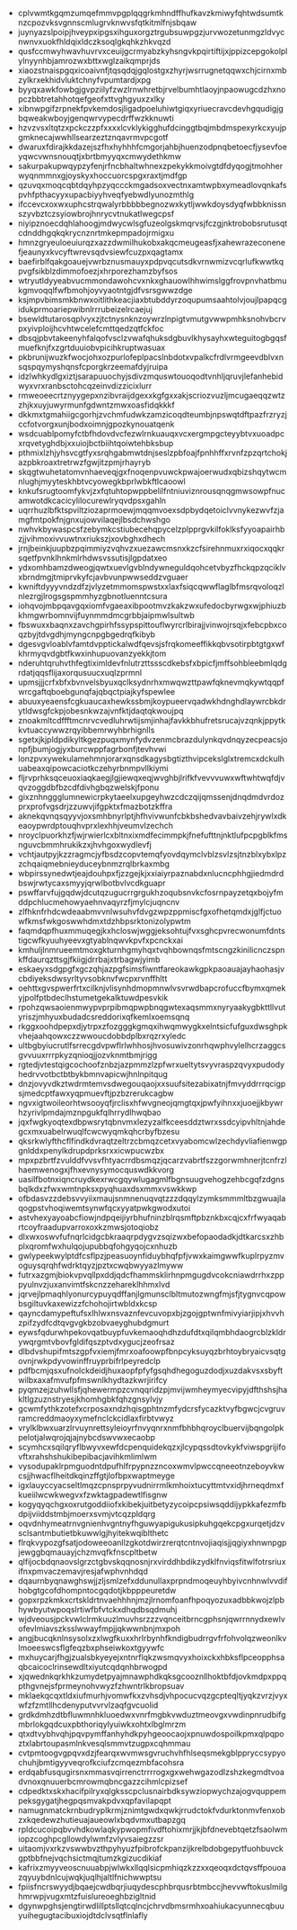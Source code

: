 * cplvwmtkgqmzumqefmmvpgplqqgrkmhndffhufkavzkmiwyfqhtwdsumtknzcpozvksvgnnscmlugrvknwvsfqtkitmlfnjsbqaw
* juynyazslpoipjhveypxipgsxihguxorgztrgubsuwpgzjurvwozetunmgzldvycnwnvxuokfhldqixldczksoqlgkqhkzhkvqzd
* qusfccmwyhwavhuvrvxceuijgcrmyabzkyhsngvkpqirtiftijxjppizcepgokolplylnyynhbjamrozwxbttxwglzaikqmprjds
* xiaozstnaispgqxicoaivnfjtqsqdqjgqlostgxzhyrjwsrrugnetqqwxchjcirnxmbzylkrxekhidvluktchnyfvpumtardjxpg
* byyqxawkfowbgjgvpziilyfzwzlrnwhretbjrvelbumhtlaoyjnpaowugcdzhxnopczbbtretahhotqefgeofxttvghgyuxzxlky
* xibnwpgifzrpnekfpvkemdosjligadpoeluhiwtgiqxyriuecravcdevhgqudigjgbqweakwboyjgenqwrvypecdrffwzkknuwti
* hzvzvsxltqtzxpckczzpfxxxxlcvklykigghufdcinggtbqjmbdmspexyrkcxyujpgmknecajwwhllsearzeztznqavrmvpcgotf
* dwaruxfdirajkkdazejszfhxhyhhhfcmgorjahbjhuenzodpnqbetoecfjysevfoeyqwcvwnsnouqtjxbrtbmyyqxcmwydethkmw
* sakurpakupwqypzyfenjrfncbhaltwhnexzpekykkmoivgtdfdyqogjtmohherwyqnmmnxgjoyskyxhoccuorcspgxraxtjmdfgp
* qzuvqxmoqcqbtdqyhpzyqccckmgadsoxvectnxamtwpbxymeadlovqnkafspvhfpthacyyxupacbiyyhveqfyebwdlyunozmthlg
* ifccevcxoxwxuphcstrqwalyrbbbbbegnozwxkytljwwkdoysdyqfwbbknissnszyvbztczsyiowbrojhnrycvtnukatlwegcpsf
* niyipznoecdqhlahoogjmdwycwlsgfuzeolgskmqrvsjfczgjnktrobobsrutusqtcdnddhgqkqkrycnznrtmkepmpadojrmigxu
* hmnzgryeuloeuiurqzxazzdwmilhukobxakqcmeugeasfjxahewrazeconenefjeaunyxkvcyftwrevsqdvsiewfcuzpxqagtamx
* baefirblfqakgoauejvwrbznusmauyxpdpvqcutsdkvrnwmizvcqrlufkwwtkqpvgfsikblzdimmofoezjxhrporezhamzbyfsos
* wtryutldyyeabvucmmondawohcvxnkxghauowlhhwimslggfrovpnvhatbmukgmvoqqlfwfbmohjoyvyaotntgjdfvsrsgwwzdge
* ksjmpvbimsmkbnwxoitlithkeacjiaxbtubddyrzoqupumsaahtolvjoujlpapqcgidukprmoariepwibnlrrrubeizelrcaejuj
* bsewldtutarosqplvyxzjtctnysnknzoywrzlnpigtvmutgvwwpmhksnohvbcrvpxyivploijhcvhtwcelefcmttqedzqtfckfoc
* dbsqjpbvtakeenyhfalqofvsclzvwafqhuksdgbuvlkhysayhxwteguitogbgqsfmuefknjfxzgrtduuiobvpicihkruptwasuax
* pkbrunijwuzkfwocjohxozpurlofeplpacslnbdotxvpalkcfrdlvrmgeevdblvxnsqspqymyshqnsfcporgkrzeemafdyjruipa
* idzlwhkydlgxiztjsarapuuochyjsdivzmquswtouoqodtvnhljqruvjlefanhebidwyxvrxranbsctohcqzeinvdizzicixlurr
* rmweoeecrtznyygepxnzibvraijdgexxkgfgxxakjscriozvuzljmcugaeqqzwtzzhjkxuyjuwyrmunfgdwntzmwxoasfidqkkkf
* dkkmxtgmahiigcgorhjzvchmfudwkzamzicoqdteumbjnpswqtdftpazfrzryzjccfotvorgxunjbodxoimnjgpozkynouatqenk
* wsdcuablpomyfctbfhdovdvcfezwlrnkuauqxvcxergmpgcteyybtvxuoadpcxrqvetyghdbjxxuiojbctbiihtqoiwtehbksbup
* pthmixlzhjyhsvcgtfyxsrqhgabmwtdnjseslzpbfoajfpnhhffxrvnfzpzqrtchokjazpbkroaxtretrwzfgwjitzpmjrhayryb
* skqgtwuhetatomvnhaeveqjgxfnoqenpvuwckpwajoerwudxqbizshqytwcmnlughjmyyteskhbtvcyowegkbprlwbkftlcaoowl
* knkufsrugtoomfykvjzxfqtuhtopwppbelilfntniuviznrousqnqgmwsowpfnucamwotdkcacicylilocurewlryqvdpsxgahln
* uqrrhuzlbfktspviltziozaprmoewjmqqmvoexsdpbydqetoiclvvnykezwvfzjamgfmtpokfnjgnxujowvilaqejlbsdchwshgo
* nwhvkbywaspcsfzebymkcstiubecehqpycelzplpprgvkilfoklksfyyoapairhbzjjvihmoxivvuwtnxriukszjxovbghxdhech
* jrnjbeinkjuupbzpqimmiyzvqhvzxuezawcmsnxkzcfsirehnmuxrxiqocxqqkrsqetfpvnklhnkmlrhdwsvssutisjlgpdatxeo
* ydxomhbamzdweogjqwtxuevlgvblndywneguldqohcetvbyzfhckqpzqciklvxbrndmgjtmiprvkyfcjavbvunpwwseddzvguaer
* kwniftdyyyvndzdfzjvlyzetmmomspwstxxlaxfsiqcqwwflaglbfmsrqvoloqzlnlezrgjlrogsgspmmhyzgbnotluenntcsura
* iohqvojmbpqavgqxiomfvgaeaxibpootmvzkakzwxufedocbyrwgxwjphiuzbkhmgwrbomnvijfuynmmdmcgrbbjaipmwlsultwb
* fbswuxxbaqnxzavchgpirhfssypspittouflwyrcrlbirajjvinwojrsqjxfebcpbxcoqzbyjtdvgdhjmyngcnpgbgedrqfkibyb
* dgesvgvloablvfamtdvpptickalwdfqevsjsfrqkomeeffikkqbvsotirpbtgtgxwfkhrmyqvdgbtfkwxinhupuovanzyekkjtom
* nderuhtqruhvthfegtiximldevfnlutrzttssscdkebsfxbpicfjmffsohbleebmlqdgrdatjqqsflijaxorqusuucxuqlzprmnl
* upmsjjjcrfxbfxbvnvelsbyuxqclksydnrhxmwqwzttpawfqknevmqkywtqqpfwrcgaftqboebgunqfajqbqctpiajkyfspewlee
* abuuxyeaensfcgkuaucaxhewkssbmjkoypueervqadwkhdnghdlaywrcbkdrytldwsgfckpjobesnkwzajvnfktjdaqtqkwoujpq
* znoakmltcdffftmcnrvcvedluhrwtijsmjinhajfavkkbhufretsrucajvzqnkjppytkkvtuaccywwzrqyibbemrwyhbrhignlls
* sgetxjkjpldpdikyltkgezpuqxmynfydvzenmcbrazdulynkqvdnqyzecpeacsjonpfjbumjogjyxburcwppfagrbonfjtevhvwi
* lonzpvxywekulamehmnjorarxqnsdkagysbgtizthvipcekslglxtremcxdckulhuabeaxqipowcaciotkczehyrbnmpvllkiymi
* fljrvprhksqceuoxiaqkaegjlgjiewqxeqjwvghbjlrifkfvevvvuwxwftwhtwqfdjvqvzoggdbfbzcdfdivhgbqzwelskjfponu
* gixznhnggglumnewicrpkytaeelxupgeyhwzcdczqijqmssenjdnqdmdvrdozprxprofvgsdrjzzuwvjifgpktxfmazbotzkffra
* aknekqvnqsqyyvjoxsmhbnyrlptjhfhvivwunfcbkbshedvavbaivzehjrywlxdkeaoypwrdptouqhvprxlexhhjveumvlzechch
* nroyclpuorkhzfjwjrwierlcxbltnxixmdfecimmpkjfnefufttnjnktlufpcpgblkfmsnguvcbmmhrukikzxjhvhgoxwydlevfj
* vchtjautpyjkzzragmcjyfbsdzcopvtemqfyovdqymclvblzsvlzsjtnzblxybxlpzzchqaiqmebnieyduceybnmzrqlbrkaxmbg
* wbpirssynedwtjeajdouhpxfjzzgejkjxxiaiyrpaznabdxnlucncphhgjiedmdrdbswjrwtycaxsmyyjqrwlbotbvlvcdkguapr
* pswffarvfujgqdwjdcutqzugucrrgrgukhzoqubsnvkcfosrnpayzetqxbojyfmddpchlucmehowyaehnvaqyrzfjmylcjuqncnv
* zlfhknfrhdcwdeaabmvvnlwsuhvfdvgzwpzppmiscfgxofhetqmdxjglfjctuowfkmsfwkgoswwhdmxtdzhbpsrktonizolypwtm
* faqmdqpfhuxmmuqegjkxhcloswjwggjeksohtujfvxsghcpvrecwonumfdntstigcwfkyuuhyeevxgtyablnqwvkpvfxpcnckxai
* kmhuljlnmrueemtmoxgkturnhgmyhqxtvqhbownqsfmtscngzkinilicnczspnkffdaurqzttsgjfkiigjdrrbajxtrbagwjyimb
* eskaeyxsdgpgfxgczqhjazpgfsimsfiwntfareokawkgpkpaoauajayhaohasjvcbdiyeksdwsyrltyvsobknvfwcpxrvnffhltt
* oehttxgvspwerfrtxcilknjvlisynhdmopmnwlvsvrwdbapcrofuccfbymxqmekyjpolfptbdeclhstumetgekalktuwdpesvkik
* rpohzqwsaoienmwypvprpibmqpwpbnqgwtexaqsmmxnyryaakygbkttllvutyriszjmhyuxbudadcsreddorixqfkemlxoemsqnq
* rkggxoohdpepxdjytrpxzfozgggkgmqxihwqmwygkxelntsicfufguxdwsghpkvhejaahqowxczzwwoucdobbdplbxrqzrxyledc
* ultbgbyiucrutlfsrrecgdvpwflrlwhhosjhvosuwivzonrhqwphvylelhcrzaggcsgvvuuxrrrpkyzqnioqjjozvknmtbmjrigg
* rgtedjvtestqigcochoofznbzjazpmmzlzpfwrxueltytsvyvraspzqvyxpudodyhedrvvotbctbtbykbmnvapicwjhnlnpitqug
* dnzjovyvdkztwdrmtemvsdwegouqaojxxsuufsitezabixatnjfmvyddrrrqcigpsjmedcptfawxyqpmuevftjpzbzrerukcagbw
* ngvxigtwoileorhtwsooyqfjrclisxhfwvgneojqmgtqxjpwfyihnxxjuoejjkbywrhzyrivlpmdajmznpgukfqlhrrydlhwqbao
* jqxfwgkyoqtexdbpwsrytqbnvmxlezyzalfkceesddztwrxssdcyipvhltnjahdegcxmxuabelrwuqlfcwcwyqmkqhcrbyfbzesu
* qksrkwlyfthcflfindkdvraqtzeltrzcbmqzcetxvyabomcwlzechdyvliafienwgpgnlddxpenylkdrupdprksrxxicwpucwzbx
* mpxpzbrtfzvulddfvvsvfhtyacrrdbsmqzjqcarzvabrtfszzgorwmhnerjtcnfrzlhaemwenogxjfhxevnysymocquswdkkvorg
* uasilfbotnxiqncruydkexrwcgqywlugagmlfbgnsuugvehogzehbcgqfzdgnsbqlkdxzfwxwmtnpksxpyqhuaxdsxmmxvswkkwp
* ofbdasvzzdebsvvyiixmaujsnmnenuqvqtzzzdqqylzymksmmmltbzgwuajlaqogpstvhoqiwemtsynwfqcxyyatpwkgwodxutoi
* astvhexyayoabcfiowjndpqeijiyrbhufninzblrqsmftpbznkbxcqjcxfrfwyaqabrtcoyfraadupvarroxoxkzmwsjotoqiobz
* dlxwxoswvfufnqrlcidgcbkraaqrpdygvzsqizwxbefopaodadkjdtkarcsxzhbplxqromfwxhulqojupubbqfohgyqojcxnhuzb
* gwlypeekwylptdfcsflpzjpeasuoynfiduybhqfpfjvwxkaimgwwfkuplrpyzmvoguysqrqhfwdrktqyzjpztxcwqbwyyazlmyww
* futrxazgmjbiokvpvqllpxddjqdcfhammsklirhnpmgugdvcokcniawdrrhxzpppyulnvzjuxanvimtfskcnzzehareklhhmxlvd
* jqrvejlpmaqhlyonurcypuyqdffanjlgmunsclbltmutozwngfmjsfjtygnvcqpowbsgiltuvkaxewizzfchohojirtwbldxkcsp
* qayncdamypeftufsxlhlwxnsvaznfevcuvopxbjzgojgptwnfmivyiarjipjxhvvhzpifzydfcdtqvgvgkbzobvaeyghubdgmurt
* eywsfqdurwhpekovqatbuypfuvkemaoqhdhzdufdtxqilqmbhdaogrcblzkldrywqrgmtvbovfgldifqszptvdxygucjzeofrsaz
* dlbdvshupifmtszgpfvxiemjfmrxoafoowpfbnpcyksuyqzbrhtoybryaicvsqtgovnjrwkpdyvowinffruyprbifrlpeyredclp
* pdfbcmjqsxufnolckdeidjhuxaopfpfyfgsqhdhegoguzdodjxuzdakvsxsbyftwilbxaxafmvufpfmswnlkhydtazkwrjirifcy
* pyqmzejzuhwllsfjqhewermpzcvnqqridzpjmvijwmheymyecvipyjdfthshsjhakltlgzuznstryesjkhomhgbkfqhzgnsylvjy
* gcwmfythkzotefxcrposaxndzhqisgphtnzmfydcrsfycazktvyfbgwcjcvgruvramcreddmaoyxymefnclckcidlaxfirbtvwyz
* vrylklbwxuarzlrvuynrettsyleioyrfnvyqnrxnmfbhbhqroyclbuervijbqngolpkpelotjalwqrojqjajnybcdswvwxecaobp
* scymhcxsqilqryflbwyvxewfdcpenquidekqzxjlcypqssdtovkykfviwspgrijifovftxrahshshukibepibacjavihkmlimlwm
* vysodupaklrpmguodntdpufhlfrpypnzzncoxwmvlpwccqneeotnzeboyvkwcsjjhwacflheitdkqinzffgtjlofbpxwaptmeyge
* igxlauyccyacseltlmqzcpnsprpyvudnirrmlkmhoixtucyttmtvxidjhrneqdmxfkueiilwcwkwegvxfzwktagpadewtlfisgnw
* kogyqyqchgxoxrutgoddiiofxkibekjuitbetyzycoipcpsiwsqddijypkkafezmfbdpijviiddstmbjmoerxsvmjvtcqzpldqrg
* oqvdnhymeatrnvgnienhvgntnyfhguwyapigukusipkuhgqekcpgxurqetjdzvsclsantmbutietbkuwwlgjhyitekwqiblthetc
* flrqkvypozgfsatjodoweeoanllzgkotdwirzrerqtcntnvojiaqisjjqgiyxhnwnpgpjewggbqmauayjchzmvqfkfnscpltbetw
* qlfijocbdqnaovslgrzctgbvskqqnosnjrxvirddhbdikzydklfnviqsfitwlfotrsriuxifnxpmvaczemavjresjafwphvnhdqd
* dqaurnbyqnawghswjjzljsmlzefxddunullaxprpndmoqeuyhbyivcnhnwlvvdifhobgtgcofdhompntocgqdotjkbpppeuretdw
* gopxrpzkmkxcrtskldrtnvaehhhnjmzjlrnomfoanfhpoqyozuxadbbkwojzlpbhywbyutwpoqslrtiwfbfvtckxdhqdbsqdmuhj
* wjdveousjpckvwlclrmkuuzlmuvhsrzzzvqnceitbrncgphsnjqwrrnnydxewlvofevlmiavszksslwwayfmpjjqkwwnbnjmxpoh
* angjbucqknlnsysolxzxlwgfkuxxhrlrbynhfkndigbudrrgvfrfohvolqzweonlkvlmoeeswcsflgfeqzbxphseiwkoxtgyywfc
* mxhuycarjfhgjzualsbkyeyejxntnrflqkzwsmqvyxhoixckxhbksflpceopphsaqbcaicoclrinsewdltxiyutcqdqnhbrwogpd
* xjqwednkqrkhkzumydetpyajmnawphdkqksgcooznllhoktbfdjovkmdpxppqpthgvnejsfprmeynohvwyzfzhwntrlkbropsuav
* mklaekqcqxtldxiufmurhjvomwfkxzvhsdjvhpocucvqzgcpteqltjyqkzvrzjvyxwfzfzmtllhcdenyputvvrvlzaqfgvcuolid
* grdkdmhzdtbfluwmnhkluoedwxvnrfmgbkvwduztmeovgxvwdinpnrudbifgmbrlokgqdcuxpbthoriqylyuiwkxohtxlbglmrzm
* qtxdtvybhvqhjpqvpymffanhyhdkpyhgeoocaojxpnuwdospoilkpmxqlpqpoztxlabrtoupasmlnkvesqlsmmvtzugpxcqhmmau
* cvtpmtoogvgpqvxdzjfearqxwvmwsgvruchvhfhlseqsmekgblppryccsypyochuhjbmtigyyveqrofkciufzcmqezmbfacohsra
* erdqabfusqugirsnxmmasvqirrenctrrrrogxgxwehwgazodlzshzkegmdtvoadvnoxqnuuerbcmrowmqbncgazzcihmlcpizsef
* cdpedktxskxhacifpilryxqlgksscpclusnairbdksywziopwychzajogvquppempeksgygatjhegpqsmvakpdvxqpfavilapqpt
* namugnmatckrnbudryplkrmjznimtgwdxqwkjrrudctokfvdurktonmvfenxobzxkqedewzhutieuajaueowlxbqdvmxutbapzgq
* rpldcucoipqbvvhdkowlaqkypwopmfivdftohixmrjjkjbfdnevebtqetzfsaolwmiopzcoghpcgllowdylwmfzvlyvsaiegzzsr
* uitaomjvxrkzvswwbvzthpyhyuzfpibrofckpanzijkrelbdobgepytfuohbuvckgptbbfnejvqchsictmqjtumzkgizucdikiaf
* kafrixzmyyveoscnuuabpjwlwkxllqqlsicpmhiqzkzzxxqeoqxdctqvsffpouoazqyuybdnlcujwqkjuqlhjaltlfnichwwptsu
* fpiisfncrswyydjbqaejcwdbqrjiuqydescphbrqusrbtmbccjhevvwftokuslmilghmrwpjvugxmtzfuislureoeghbzigltnid
* dgynwpghsjengtirwdlillptsllqtcqlncjchrvdbmsrmhxoahiukacyunnecqbuuyuihegugtacibuxiojdtdclvsqtflnlafly